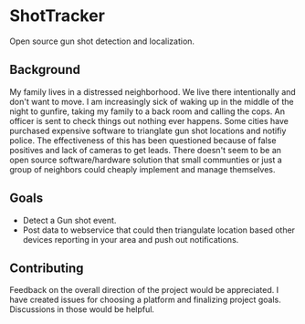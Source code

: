 ShotTracker
===========

Open source gun shot detection and localization.

## Background

My family lives in a distressed neighborhood. We live there intentionally and don't want to move. I am increasingly sick of waking up in the middle of the night to gunfire, taking my family to a back room and calling the cops. An officer is sent to check things out nothing ever happens. Some cities have purchased expensive software to trianglate gun shot locations and notifiy police. The effectiveness of this has been questioned because of false positives and lack of cameras to get leads. There doesn't seem to be an open source software/hardware solution that small communties or just a group of neighbors could cheaply implement and manage themselves.

## Goals

- Detect a Gun shot event.
- Post data to webservice that could then triangulate location based other devices reporting in your area and push out notifications.

## Contributing

Feedback on the overall direction of the project would be appreciated. I have created issues for choosing a platform and finalizing project goals. Discussions in those would be helpful.
